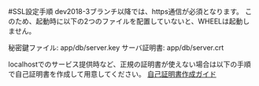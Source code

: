 #SSL設定手順
dev2018-3ブランチ以降では、https通信が必須となります。
このため、起動時に以下の2つのファイルを配置していないと、WHEELは起動しません。

秘密鍵ファイル: app/db/server.key
サーバ証明書:   app/db/server.crt

localhostでのサービス提供時など、正規の証明書が使えない場合は以下の手順で自己証明書を作成して用意してください。
[自己証明書作成ガイド](./self-signed_certification.md)